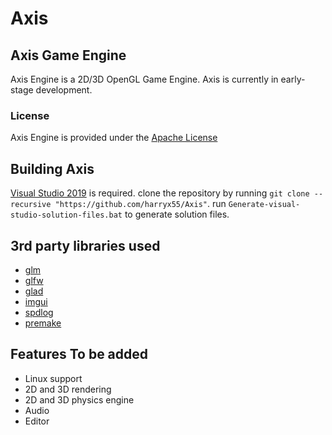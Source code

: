 # Axis
## Axis Game Engine
Axis Engine is a 2D/3D OpenGL Game Engine. Axis is
currently in early-stage development.

### License
Axis Engine is provided under the [Apache License](LICENSE.md)

## Building Axis
[Visual Studio 2019](https://www.visualstudio.com/downloads/) 
is required. clone the repository by running 
`git clone --recursive "https://github.com/harryx55/Axis"`. 
run `Generate-visual-studio-solution-files.bat` to generate solution files.

## 3rd party libraries used
* [glm](https://github.com/g-truc/glm)
* [glfw](https://github.com/glfw/glfw)
* [glad](https://glad.dav1d.de/)
* [imgui](https://github.com/ocornut/imgui)
* [spdlog](https://github.com/gabime/spdlog)
* [premake](https://github.com/premake/premake-core)

## Features To be added
- Linux support
- 2D and 3D rendering
- 2D and 3D physics engine
- Audio
- Editor






